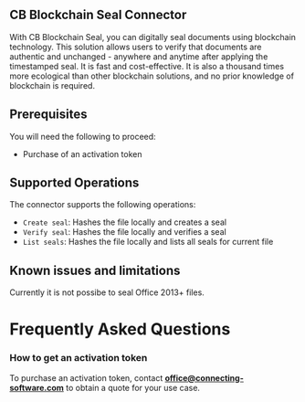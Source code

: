 ## CB Blockchain Seal Connector
With CB Blockchain Seal, you can digitally seal documents using blockchain technology. This solution allows users to verify that documents are authentic and unchanged - anywhere and anytime after applying the timestamped seal. It is fast and cost-effective. It is also a thousand times more ecological than other blockchain solutions, and no prior knowledge of blockchain is required.
 
 
## Prerequisites
You will need the following to proceed:
* Purchase of an activation token
 
## Supported Operations
The connector supports the following operations:
* `Create seal`: Hashes the file locally and creates a seal
* `Verify seal`: Hashes the file locally and verifies a seal
* `List seals`: Hashes the file locally and lists all seals for current file
 
## Known issues and limitations
Currently it is not possibe to seal Office 2013+ files.
 
# Frequently Asked Questions
 
### How to get an activation token
To purchase an activation token, contact **office@connecting-software.com** to obtain a quote for your use case.